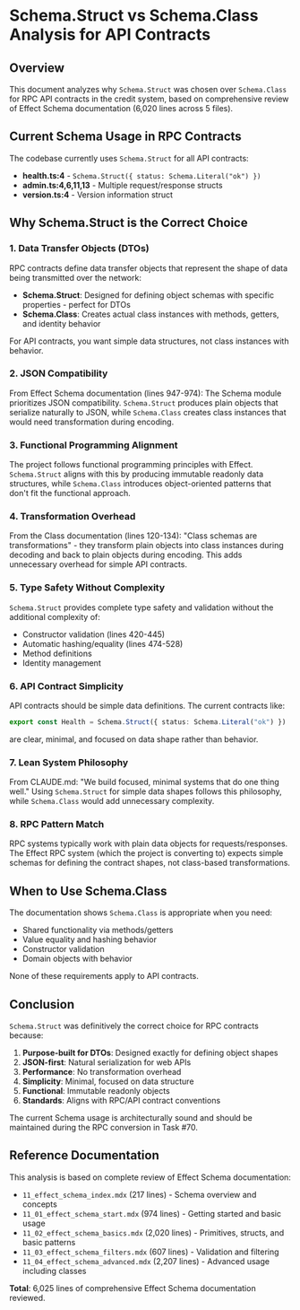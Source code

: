 # Schema.Struct vs Schema.Class Analysis for API Contracts

## Overview

This document analyzes why `Schema.Struct` was chosen over `Schema.Class` for RPC API contracts in the credit system, based on comprehensive review of Effect Schema documentation (6,020 lines across 5 files).

## Current Schema Usage in RPC Contracts

The codebase currently uses `Schema.Struct` for all API contracts:

- **health.ts:4** - `Schema.Struct({ status: Schema.Literal("ok") })`
- **admin.ts:4,6,11,13** - Multiple request/response structs
- **version.ts:4** - Version information struct

## Why Schema.Struct is the Correct Choice

### 1. Data Transfer Objects (DTOs)

RPC contracts define data transfer objects that represent the shape of data being transmitted over the network:

- **Schema.Struct**: Designed for defining object schemas with specific properties - perfect for DTOs
- **Schema.Class**: Creates actual class instances with methods, getters, and identity behavior

For API contracts, you want simple data structures, not class instances with behavior.

### 2. JSON Compatibility

From Effect Schema documentation (lines 947-974): The Schema module prioritizes JSON compatibility. `Schema.Struct` produces plain objects that serialize naturally to JSON, while `Schema.Class` creates class instances that would need transformation during encoding.

### 3. Functional Programming Alignment

The project follows functional programming principles with Effect. `Schema.Struct` aligns with this by producing immutable readonly data structures, while `Schema.Class` introduces object-oriented patterns that don't fit the functional approach.

### 4. Transformation Overhead

From the Class documentation (lines 120-134): "Class schemas are transformations" - they transform plain objects into class instances during decoding and back to plain objects during encoding. This adds unnecessary overhead for simple API contracts.

### 5. Type Safety Without Complexity

`Schema.Struct` provides complete type safety and validation without the additional complexity of:

- Constructor validation (lines 420-445)
- Automatic hashing/equality (lines 474-528)
- Method definitions
- Identity management

### 6. API Contract Simplicity

API contracts should be simple data definitions. The current contracts like:

```typescript
export const Health = Schema.Struct({ status: Schema.Literal("ok") })
```

are clear, minimal, and focused on data shape rather than behavior.

### 7. Lean System Philosophy

From CLAUDE.md: "We build focused, minimal systems that do one thing well." Using `Schema.Struct` for simple data shapes follows this philosophy, while `Schema.Class` would add unnecessary complexity.

### 8. RPC Pattern Match

RPC systems typically work with plain data objects for requests/responses. The Effect RPC system (which the project is converting to) expects simple schemas for defining the contract shapes, not class-based transformations.

## When to Use Schema.Class

The documentation shows `Schema.Class` is appropriate when you need:

- Shared functionality via methods/getters
- Value equality and hashing behavior
- Constructor validation
- Domain objects with behavior

None of these requirements apply to API contracts.

## Conclusion

`Schema.Struct` was definitively the correct choice for RPC contracts because:

1. **Purpose-built for DTOs**: Designed exactly for defining object shapes
2. **JSON-first**: Natural serialization for web APIs
3. **Performance**: No transformation overhead
4. **Simplicity**: Minimal, focused on data structure
5. **Functional**: Immutable readonly objects
6. **Standards**: Aligns with RPC/API contract conventions

The current Schema usage is architecturally sound and should be maintained during the RPC conversion in Task #70.

## Reference Documentation

This analysis is based on complete review of Effect Schema documentation:

- `11_effect_schema_index.mdx` (217 lines) - Schema overview and concepts
- `11_01_effect_schema_start.mdx` (974 lines) - Getting started and basic usage
- `11_02_effect_schema_basics.mdx` (2,020 lines) - Primitives, structs, and basic patterns
- `11_03_effect_schema_filters.mdx` (607 lines) - Validation and filtering
- `11_04_effect_schema_advanced.mdx` (2,207 lines) - Advanced usage including classes

**Total**: 6,025 lines of comprehensive Effect Schema documentation reviewed.